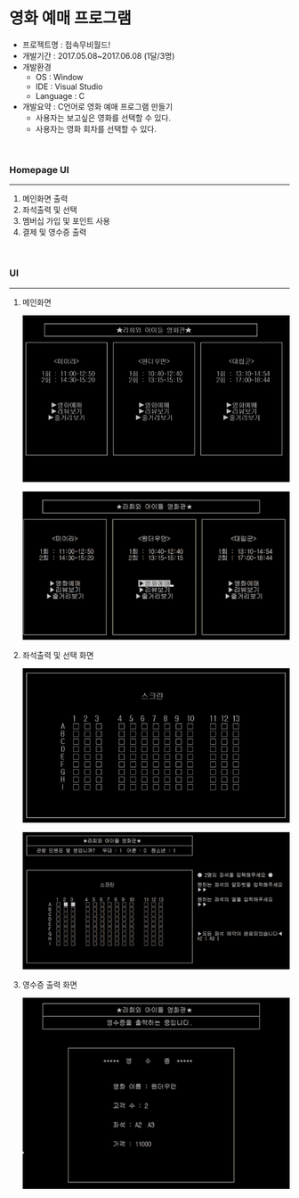 # 영화 예매 프로그램

* 프로젝트명 : 접속무비월드!
* 개발기간 : 2017.05.08~2017.06.08 (1달/3명)
* 개발환경
  * OS : Window
  * IDE : Visual Studio
  * Language : C
* 개발요약 : C언어로 영화 예매 프로그램 만들기
  * 사용자는 보고싶은 영화를 선택할 수 있다.
  * 사용자는 영화 회차를 선택할 수 있다.

<br>

### Homepage UI

---

1. 메인화면 출력
2. 좌석출력 및 선택
3. 멤버십 가입 및 포인트 사용
4. 결제 및 영수증 출력

<br>

### UI

---

1. 메인화면

   ![img1](/img/01.png)

   ![img2](/img/02.png)

2. 좌석출력 및 선택 화면

   ![img3](/img/03.png)

   ![img4](/img/04.png)

3. 영수증 출력 화면

   ![img5](/img/05.png)

<br>